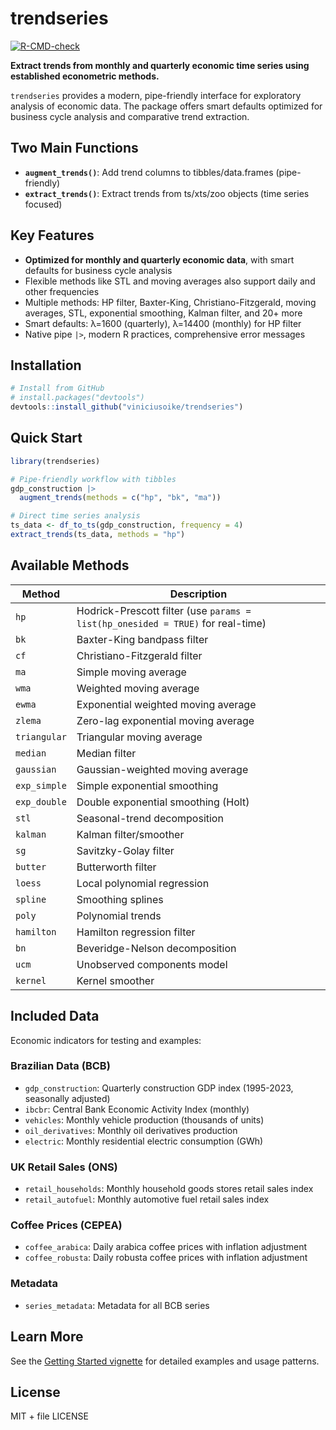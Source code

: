# trendseries

[![R-CMD-check](https://github.com/viniciusoike/trendseries/workflows/R-CMD-check/badge.svg)](https://github.com/viniciusoike/trendseries/actions)

**Extract trends from monthly and quarterly economic time series using established econometric methods.**

`trendseries` provides a modern, pipe-friendly interface for exploratory analysis of economic data. The package offers smart defaults optimized for business cycle analysis and comparative trend extraction.

## Two Main Functions

- **`augment_trends()`**: Add trend columns to tibbles/data.frames (pipe-friendly)
- **`extract_trends()`**: Extract trends from ts/xts/zoo objects (time series focused)

## Key Features

- **Optimized for monthly and quarterly economic data**, with smart defaults for business cycle analysis
- Flexible methods like STL and moving averages also support daily and other frequencies
- Multiple methods: HP filter, Baxter-King, Christiano-Fitzgerald, moving averages, STL, exponential smoothing, Kalman filter, and 20+ more
- Smart defaults: λ=1600 (quarterly), λ=14400 (monthly) for HP filter
- Native pipe `|>`, modern R practices, comprehensive error messages

## Installation

```r
# Install from GitHub
# install.packages("devtools")
devtools::install_github("viniciusoike/trendseries")
```

## Quick Start

```r
library(trendseries)

# Pipe-friendly workflow with tibbles
gdp_construction |>
  augment_trends(methods = c("hp", "bk", "ma"))

# Direct time series analysis
ts_data <- df_to_ts(gdp_construction, frequency = 4)
extract_trends(ts_data, methods = "hp")
```

## Available Methods

| Method | Description |
|--------|-------------|
| `hp` | Hodrick-Prescott filter (use `params = list(hp_onesided = TRUE)` for real-time) |
| `bk` | Baxter-King bandpass filter |
| `cf` | Christiano-Fitzgerald filter |
| `ma` | Simple moving average |
| `wma` | Weighted moving average |
| `ewma` | Exponential weighted moving average |
| `zlema` | Zero-lag exponential moving average |
| `triangular` | Triangular moving average |
| `median` | Median filter |
| `gaussian` | Gaussian-weighted moving average |
| `exp_simple` | Simple exponential smoothing |
| `exp_double` | Double exponential smoothing (Holt) |
| `stl` | Seasonal-trend decomposition |
| `kalman` | Kalman filter/smoother |
| `sg` | Savitzky-Golay filter |
| `butter` | Butterworth filter |
| `loess` | Local polynomial regression |
| `spline` | Smoothing splines |
| `poly` | Polynomial trends |
| `hamilton` | Hamilton regression filter |
| `bn` | Beveridge-Nelson decomposition |
| `ucm` | Unobserved components model |
| `kernel` | Kernel smoother |

## Included Data

Economic indicators for testing and examples:

### Brazilian Data (BCB)
- `gdp_construction`: Quarterly construction GDP index (1995-2023, seasonally adjusted)
- `ibcbr`: Central Bank Economic Activity Index (monthly)
- `vehicles`: Monthly vehicle production (thousands of units)
- `oil_derivatives`: Monthly oil derivatives production
- `electric`: Monthly residential electric consumption (GWh)

### UK Retail Sales (ONS)
- `retail_households`: Monthly household goods stores retail sales index
- `retail_autofuel`: Monthly automotive fuel retail sales index

### Coffee Prices (CEPEA)
- `coffee_arabica`: Daily arabica coffee prices with inflation adjustment
- `coffee_robusta`: Daily robusta coffee prices with inflation adjustment

### Metadata
- `series_metadata`: Metadata for all BCB series

## Learn More

See the [Getting Started vignette](https://viniciusoike.github.io/trendseries/articles/getting-started.html) for detailed examples and usage patterns.

## License

MIT + file LICENSE

